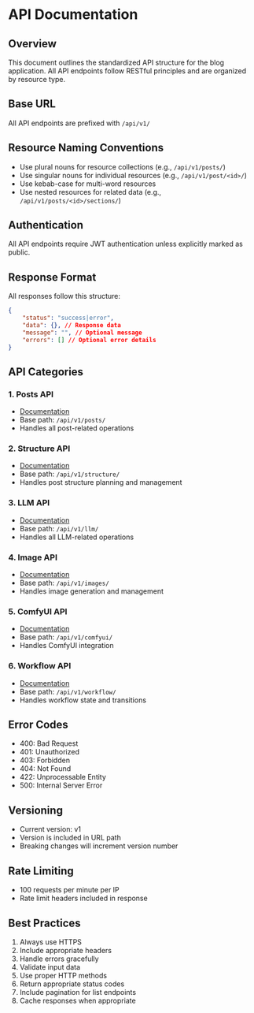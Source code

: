 # API Documentation

## Overview
This document outlines the standardized API structure for the blog application. All API endpoints follow RESTful principles and are organized by resource type.

## Base URL
All API endpoints are prefixed with `/api/v1/`

## Resource Naming Conventions
- Use plural nouns for resource collections (e.g., `/api/v1/posts/`)
- Use singular nouns for individual resources (e.g., `/api/v1/post/<id>/`)
- Use kebab-case for multi-word resources
- Use nested resources for related data (e.g., `/api/v1/posts/<id>/sections/`)

## Authentication
All API endpoints require JWT authentication unless explicitly marked as public.

## Response Format
All responses follow this structure:
```json
{
    "status": "success|error",
    "data": {}, // Response data
    "message": "", // Optional message
    "errors": [] // Optional error details
}
```

## API Categories

### 1. Posts API
- [Documentation](posts.md)
- Base path: `/api/v1/posts/`
- Handles all post-related operations

### 2. Structure API
- [Documentation](structure.md)
- Base path: `/api/v1/structure/`
- Handles post structure planning and management

### 3. LLM API
- [Documentation](llm.md)
- Base path: `/api/v1/llm/`
- Handles all LLM-related operations

### 4. Image API
- [Documentation](images.md)
- Base path: `/api/v1/images/`
- Handles image generation and management

### 5. ComfyUI API
- [Documentation](comfyui.md)
- Base path: `/api/v1/comfyui/`
- Handles ComfyUI integration

### 6. Workflow API
- [Documentation](workflow.md)
- Base path: `/api/v1/workflow/`
- Handles workflow state and transitions

## Error Codes
- 400: Bad Request
- 401: Unauthorized
- 403: Forbidden
- 404: Not Found
- 422: Unprocessable Entity
- 500: Internal Server Error

## Versioning
- Current version: v1
- Version is included in URL path
- Breaking changes will increment version number

## Rate Limiting
- 100 requests per minute per IP
- Rate limit headers included in response

## Best Practices
1. Always use HTTPS
2. Include appropriate headers
3. Handle errors gracefully
4. Validate input data
5. Use proper HTTP methods
6. Return appropriate status codes
7. Include pagination for list endpoints
8. Cache responses when appropriate 